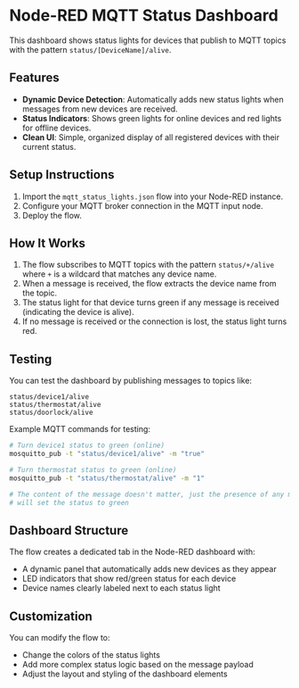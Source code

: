 # Node-RED MQTT Status Dashboard

This dashboard shows status lights for devices that publish to MQTT topics with the pattern `status/[DeviceName]/alive`.

## Features

- **Dynamic Device Detection**: Automatically adds new status lights when messages from new devices are received.
- **Status Indicators**: Shows green lights for online devices and red lights for offline devices.
- **Clean UI**: Simple, organized display of all registered devices with their current status.

## Setup Instructions

1. Import the `mqtt_status_lights.json` flow into your Node-RED instance.
2. Configure your MQTT broker connection in the MQTT input node.
3. Deploy the flow.

## How It Works

1. The flow subscribes to MQTT topics with the pattern `status/+/alive` where `+` is a wildcard that matches any device name.
2. When a message is received, the flow extracts the device name from the topic.
3. The status light for that device turns green if any message is received (indicating the device is alive).
4. If no message is received or the connection is lost, the status light turns red.

## Testing

You can test the dashboard by publishing messages to topics like:

```
status/device1/alive
status/thermostat/alive
status/doorlock/alive
```

Example MQTT commands for testing:

```bash
# Turn device1 status to green (online)
mosquitto_pub -t "status/device1/alive" -m "true"

# Turn thermostat status to green (online)
mosquitto_pub -t "status/thermostat/alive" -m "1"

# The content of the message doesn't matter, just the presence of any message
# will set the status to green
```

## Dashboard Structure

The flow creates a dedicated tab in the Node-RED dashboard with:

- A dynamic panel that automatically adds new devices as they appear
- LED indicators that show red/green status for each device
- Device names clearly labeled next to each status light

## Customization

You can modify the flow to:

- Change the colors of the status lights
- Add more complex status logic based on the message payload
- Adjust the layout and styling of the dashboard elements 
